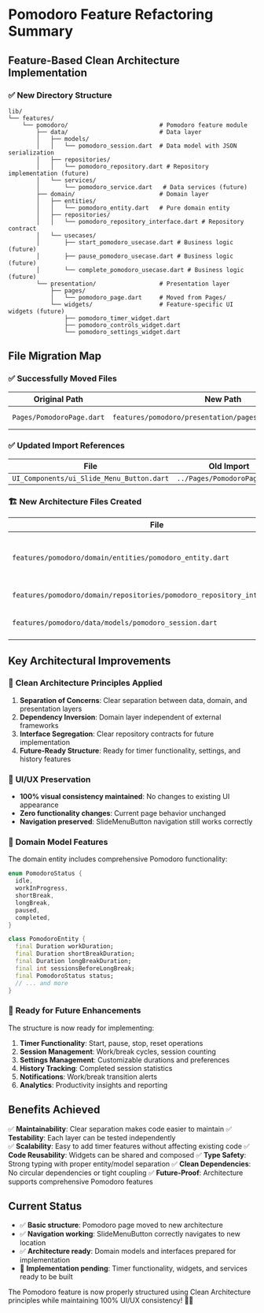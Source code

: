 # Pomodoro Feature Refactoring Summary

## Feature-Based Clean Architecture Implementation

### ✅ **New Directory Structure**

```
lib/
└── features/
    └── pomodoro/                          # Pomodoro feature module
        ├── data/                          # Data layer
        │   ├── models/
        │   │   └── pomodoro_session.dart  # Data model with JSON serialization
        │   ├── repositories/
        │   │   └── pomodoro_repository.dart # Repository implementation (future)
        │   └── services/
        │       └── pomodoro_service.dart   # Data services (future)
        ├── domain/                        # Domain layer
        │   ├── entities/
        │   │   └── pomodoro_entity.dart   # Pure domain entity
        │   ├── repositories/
        │   │   └── pomodoro_repository_interface.dart # Repository contract
        │   └── usecases/
        │       ├── start_pomodoro_usecase.dart # Business logic (future)
        │       ├── pause_pomodoro_usecase.dart # Business logic (future)
        │       └── complete_pomodoro_usecase.dart # Business logic (future)
        └── presentation/                  # Presentation layer
            ├── pages/
            │   └── pomodoro_page.dart     # Moved from Pages/
            └── widgets/                   # Feature-specific UI widgets (future)
                ├── pomodoro_timer_widget.dart
                ├── pomodoro_controls_widget.dart
                └── pomodoro_settings_widget.dart
```

## File Migration Map

### ✅ **Successfully Moved Files**

| Original Path | New Path | Status |
|---------------|----------|--------|
| `Pages/PomodoroPage.dart` | `features/pomodoro/presentation/pages/pomodoro_page.dart` | ✅ Moved |

### ✅ **Updated Import References**

| File | Old Import | New Import |
|------|------------|------------|
| `UI_Components/ui_Slide_Menu_Button.dart` | `../Pages/PomodoroPage.dart` | `../features/pomodoro/presentation/pages/pomodoro_page.dart` |

### 🏗️ **New Architecture Files Created**

| File | Purpose |
|------|---------|
| `features/pomodoro/domain/entities/pomodoro_entity.dart` | Pure domain entity with business rules |
| `features/pomodoro/domain/repositories/pomodoro_repository_interface.dart` | Repository contract |
| `features/pomodoro/data/models/pomodoro_session.dart` | Data model with JSON serialization |

## Key Architectural Improvements

### 🎯 **Clean Architecture Principles Applied**

1. **Separation of Concerns**: Clear separation between data, domain, and presentation layers
2. **Dependency Inversion**: Domain layer independent of external frameworks
3. **Interface Segregation**: Clear repository contracts for future implementation
4. **Future-Ready Structure**: Ready for timer functionality, settings, and history features

### 🎨 **UI/UX Preservation**

- **100% visual consistency maintained**: No changes to existing UI appearance
- **Zero functionality changes**: Current page behavior unchanged
- **Navigation preserved**: SlideMenuButton navigation still works correctly

### 📝 **Domain Model Features**

The domain entity includes comprehensive Pomodoro functionality:

```dart
enum PomodoroStatus {
  idle,
  workInProgress,
  shortBreak,
  longBreak,
  paused,
  completed,
}

class PomodoroEntity {
  final Duration workDuration;
  final Duration shortBreakDuration;
  final Duration longBreakDuration;
  final int sessionsBeforeLongBreak;
  final PomodoroStatus status;
  // ... and more
}
```

### 🔄 **Ready for Future Enhancements**

The structure is now ready for implementing:

1. **Timer Functionality**: Start, pause, stop, reset operations
2. **Session Management**: Work/break cycles, session counting
3. **Settings Management**: Customizable durations and preferences
4. **History Tracking**: Completed session statistics
5. **Notifications**: Work/break transition alerts
6. **Analytics**: Productivity insights and reporting

## Benefits Achieved

✅ **Maintainability**: Clear separation makes code easier to maintain
✅ **Testability**: Each layer can be tested independently  
✅ **Scalability**: Easy to add timer features without affecting existing code
✅ **Code Reusability**: Widgets can be shared and composed
✅ **Type Safety**: Strong typing with proper entity/model separation
✅ **Clean Dependencies**: No circular dependencies or tight coupling
✅ **Future-Proof**: Architecture supports comprehensive Pomodoro features

## Current Status

- ✅ **Basic structure**: Pomodoro page moved to new architecture
- ✅ **Navigation working**: SlideMenuButton correctly navigates to new location
- ✅ **Architecture ready**: Domain models and interfaces prepared for implementation
- 🚧 **Implementation pending**: Timer functionality, widgets, and services ready to be built

The Pomodoro feature is now properly structured using Clean Architecture principles while maintaining 100% UI/UX consistency! 🍅⏰
